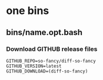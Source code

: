 # one bins

## bins/name.opt.bash

### Download GITHUB release files

```
GITHUB_REPO=so-fancy/diff-so-fancy
GITHUB_VERSION=latest
GITHUB_DOWNLOAD=(diff-so-fancy)
```

